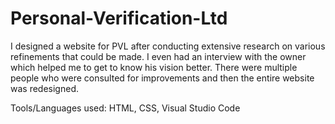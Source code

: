 # Personal-Verification-Ltd
I designed a website for PVL after conducting extensive research on various refinements that could be made. I even had an interview with the owner which helped me to get to know his vision better. There were multiple people who were consulted for improvements and then the entire website was redesigned.  

Tools/Languages used: HTML, CSS, Visual Studio Code
